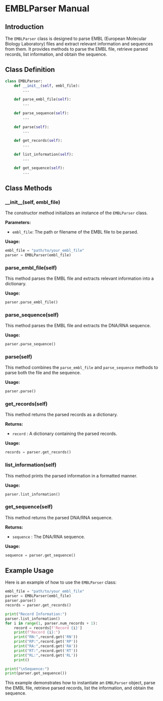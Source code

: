 # EMBLParser Manual

## Introduction
The `EMBLParser` class is designed to parse EMBL (European Molecular Biology Laboratory) files and extract relevant information and sequences from them. It provides methods to parse the EMBL file, retrieve parsed records, list information, and obtain the sequence.

## Class Definition
```python
class EMBLParser:
    def __init__(self, embl_file):
        ...
    
    def parse_embl_file(self):
        ...
    
    def parse_sequence(self):
        ...
    
    def parse(self):
        ...
    
    def get_records(self):
        ...
    
    def list_information(self):
        ...
    
    def get_sequence(self):
        ...
```

## Class Methods

### \_\_init__(self, embl_file)
The constructor method initializes an instance of the `EMBLParser` class.

**Parameters:**
- `embl_file`: The path or filename of the EMBL file to be parsed.

**Usage:**

```python
embl_file = "path/to/your_embl_file"
parser = EMBLParser(embl_file)
```

### parse_embl_file(self)
This method parses the EMBL file and extracts relevant information into a dictionary.

**Usage:**
```python
parser.parse_embl_file()
```

### parse_sequence(self)
This method parses the EMBL file and extracts the DNA/RNA sequence.

**Usage:**
```python
parser.parse_sequence()
```

### parse(self)
This method combines the `parse_embl_file` and `parse_sequence` methods to parse both the file and the sequence.

**Usage:**
```python
parser.parse()
```

### get_records(self)
This method returns the parsed records as a dictionary.

**Returns:**
- `record` : A dictionary containing the parsed records.

**Usage:**
```python
records = parser.get_records()
```

### list_information(self)
This method prints the parsed information in a formatted manner.

**Usage:**
```python
parser.list_information()
```

### get_sequence(self)
This method returns the parsed DNA/RNA sequence.

**Returns:**
- `sequence` : The DNA/RNA sequence.

**Usage:**
```python
sequence = parser.get_sequence()
```

## Example Usage
Here is an example of how to use the `EMBLParser` class:

```python
embl_file = "path/to/your_embl_file"
parser = EMBLParser(embl_file)
parser.parse()
records = parser.get_records()

print("Record Information:")
parser.list_information()
for i in range(1, parser.num_records + 1):
    record = records[f'Record {i}']
    print(f"Record {i}:")
    print("RN:",record.get('RN'))
    print("RP:",record.get('RP'))
    print("RA:",record.get('RA'))
    print("RT:",record.get('RT'))
    print("RL:",record.get('RL'))
    print()

print("\nSequence:")
print(parser.get_sequence())
```

This example demonstrates how to instantiate an `EMBLParser` object, parse the EMBL file, retrieve parsed records, list the information, and obtain the sequence.